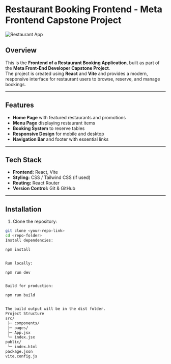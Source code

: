 # Restaurant Booking Frontend - Meta Frontend Capstone Project

![Restaurant App](screenshot.png) <!-- Optional: Add a screenshot of your project -->

## Overview
This is the **Frontend of a Restaurant Booking Application**, built as part of the **Meta Front-End Developer Capstone Project**.  
The project is created using **React** and **Vite** and provides a modern, responsive interface for restaurant users to browse, reserve, and manage bookings.

---

## Features
- **Home Page** with featured restaurants and promotions  
- **Menu Page** displaying restaurant items  
- **Booking System** to reserve tables  
- **Responsive Design** for mobile and desktop  
- **Navigation Bar** and footer with essential links  

---

## Tech Stack
- **Frontend:** React, Vite  
- **Styling:** CSS / Tailwind CSS (if used)  
- **Routing:** React Router  
- **Version Control:** Git & GitHub  

---

## Installation

1. Clone the repository:  
```bash
git clone <your-repo-link>
cd <repo-folder>
Install dependencies:

npm install


Run locally:

npm run dev


Build for production:

npm run build


The build output will be in the dist folder.
Project Structure
src/
 ├─ components/
 ├─ pages/
 ├─ App.jsx
 └─ index.jsx
public/
 └─ index.html
package.json
vite.config.js
